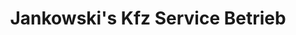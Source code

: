 ---
title: "Jankowski's Kfz Service Betrieb"
url: /wuerzburg/jankowskis-kfz-service-betrieb-noerdliche-hafenstrasse-2/
shop: Autowerkstatt
---